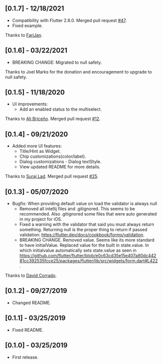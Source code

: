 ## [0.1.7] - 12/18/2021

* Compatibility with Flutter 2.8.0. Merged pull request [#47](https://github.com/cetorres/multiselect_formfield/pull/47).
* Fixed example.

Thanks to [FariJan](https://github.com/FariJan).

## [0.1.6] - 03/22/2021

* BREAKING CHANGE: Migrated to null safety. 

Thanks to Joel Marks for the donation and encouragement to upgrade to null safety.

## [0.1.5] - 11/18/2020

* UI improvements:
  * Add an enabled status to the multiselect.

Thanks to [Ali Briceño](https://github.com/alienriquebm). Merged pull request [#12](https://github.com/cetorres/multiselect_formfield/pull/12).

## [0.1.4] - 09/21/2020

* Added more UI features:
  * Title/Hint as Widget.
  * Chip customizations(color/label).
  * Dialog customizations - Dialog textStyle.
  * View updated README for more details.

Thanks to [Suraj Lad](https://github.com/SurajLad). Merged pull request [#25](https://github.com/cetorres/multiselect_formfield/pull/25).
  
## [0.1.3] - 05/07/2020

* Bugfix: When providing default value on load the validator is always null
  * Removed all intellij files and .gitignored. This seems to be recommended. Also .gitignored some files that were auto generated in my project for iOS.
  * Fixed a warning with the validator that said you must always return something. Returning null is the proper thing to return if passed validation: https://flutter.dev/docs/cookbook/forms/validation.
  * BREAKING CHANGE. Removed value. Seems like its more standard to have initialValue. Replaced value for the built in state.value. In which initialvalue automatically sets state.value as seen in https://github.com/flutter/flutter/blob/e0c63cd35e15e407a80dc44281cc392535fcce25/packages/flutter/lib/src/widgets/form.dart#L422.

Thanks to [David Corrado](https://github.com/DavidCorrado).

## [0.1.2] - 09/27/2019

* Changed README.

## [0.1.1] - 03/25/2019

* Fixed README.
  
## [0.1.0] - 03/25/2019

* First release.
